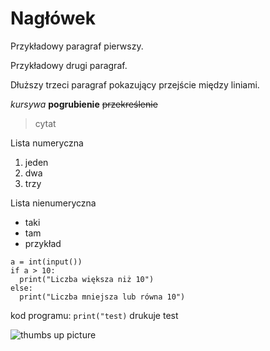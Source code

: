 # Nagłówek

Przykładowy paragraf pierwszy.

Przykładowy drugi paragraf.

Dłuższy trzeci paragraf
pokazujący przejście między liniami.

*kursywa* **pogrubienie** ~~przekreślenie~~

>cytat

Lista numeryczna
1. jeden
2. dwa
3. trzy

Lista nienumeryczna
- taki
- tam
- przykład

```
a = int(input())
if a > 10:
  print("Liczba większa niż 10")
else:
  print("Liczba mniejsza lub równa 10")
```

kod programu: `print("test)` drukuje test

![thumbs up picture](https://freepngimg.com/thumb/ok/4-2-ok-download-png.png "thumbs up")

